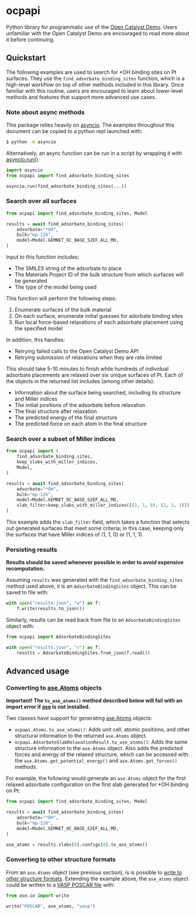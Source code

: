 # ocpapi

Python library for programmatic use of the [Open Catalyst Demo](https://open-catalyst.metademolab.com/). Users unfamiliar with the Open Catalyst Demo are encouraged to read more about it before continuing.

## Quickstart

The following examples are used to search for *OH binding sites on Pt surfaces. They use the `find_adsorbate_binding_sites` function, which is a high-level workflow on top of other methods included in this library. Once familiar with this routine, users are encouraged to learn about lower-level methods and features that support more advanced use cases.

### Note about async methods

This package relies heavily on [asyncio](https://docs.python.org/3/library/asyncio.html). The examples throughout this document can be copied to a python repl launched with:
```sh
$ python -m asyncio
```
Alternatively, an async function can be run in a script by wrapping it with [asyncio.run()](https://docs.python.org/3/library/asyncio-runner.html#asyncio.run):
```python
import asyncio
from ocpapi import find_adsorbate_binding_sites

asyncio.run(find_adsorbate_binding_sites(...))
```

### Search over all surfaces

```python
from ocpapi import find_adsorbate_binding_sites, Model

results = await find_adsorbate_binding_sites(
    adsorbate="*OH",
    bulk="mp-126",
    model=Model.GEMNET_OC_BASE_S2EF_ALL_MD,
)
```

Input to this function includes:

* The SMILES string of the adsorbate to place
* The Materials Project ID of the bulk structure from which surfaces will be generated
* The type of the model being used

This function will perform the following steps:

1. Enumerate surfaces of the bulk material
2. On each surface, enumerate initial guesses for adorbate binding sites
3. Run local force-based relaxations of each adsorbate placement using the specified model

In addition, this handles:

* Retrying failed calls to the Open Catalyst Demo API
* Retrying submission of relaxations when they are rate limited

This should take 5-10 minutes to finish while hundreds of individual adsorbate placements are relaxed over six unique surfaces of Pt. Each of the objects in the returned list includes (among other details):

* Information about the surface being searched, including its structure and Miller indices
* The initial positions of the adsorbate before relaxation
* The final structure after relaxation
* The predicted energy of the final structure
* The predicted force on each atom in the final structure


### Search over a subset of Miller indices

```python
from ocpapi import (
    find_adsorbate_binding_sites, 
    keep_slabs_with_miller_indices, 
    Model,
)

results = await find_adsorbate_binding_sites(
    adsorbate="*OH",
    bulk="mp-126",
    model=Model.GEMNET_OC_BASE_S2EF_ALL_MD,
    slab_filter=keep_slabs_with_miller_indices([(1, 1, 0), (1, 1, 1)])
)
```

This example adds the `slab_filter` field, which takes a function that selects out generated surfaces that meet some criteria; in this case, keeping only the surfaces that have Miller indices of (1, 1, 0) or (1, 1, 1).


### Persisting results

**Results should be saved whenever possible in order to avoid expensive recomputation.**

Assuming `results` was generated with the `find_adsorbate_binding_sites` method used above, it is an `AdsorbateBindingSites` object. This can be saved to file with:

```python
with open("results.json", "w") as f:
    f.write(results.to_json())
```

Similarly, results can be read back from file to an `AdsorbateBindingSites` object with:

```python
from ocpapi import AdsorbateBindingSites

with open("results.json", "r") as f:
    results = AdsorbateBindingSites.from_json(f.read())
```

## Advanced usage

### Converting to [ase.Atoms](https://wiki.fysik.dtu.dk/ase/ase/atoms.html) objects

**Important! The `to_ase_atoms()` method described below will fail with an import error if [ase](https://wiki.fysik.dtu.dk/ase) is not installed.**

Two classes have support for generating [ase.Atoms](https://wiki.fysik.dtu.dk/ase/ase/atoms.html) objects: 
* `ocpapi.Atoms.to_ase_atoms()`: Adds unit cell, atomic positions, and other structural information to the returned `ase.Atoms` object.
* `ocpapi.AdsorbateSlabRelaxationResult.to_ase_atoms()`: Adds the same structure information to the `ase.Atoms` object. Also adds the predicted forces and energy of the relaxed structure, which can be accessed with the `ase.Atoms.get_potential_energy()` and `ase.Atoms.get_forces()` methods.

For example, the following would generate an `ase.Atoms` object for the first relaxed adsorbate configuration on the first slab generated for *OH binding on Pt:
```python
from ocpapi import find_adsorbate_binding_sites, Model

results = await find_adsorbate_binding_sites(
    adsorbate="*OH",
    bulk="mp-126",
    model=Model.GEMNET_OC_BASE_S2EF_ALL_MD,
)

ase_atoms = results.slabs[0].configs[0].to_ase_atoms()
```

### Converting to other structure formats

From an `ase.Atoms` object (see previous section), is is possible to [write to other structure formats](https://wiki.fysik.dtu.dk/ase/ase/io/io.html#ase.io.write). Extending the example above, the `ase_atoms` object could be written to a [VASP POSCAR file](https://www.vasp.at/wiki/index.php/POSCAR) with:
```python
from ase.io import write

write("POSCAR", ase_atoms, "vasp")
```